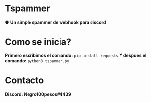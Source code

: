 # Tspammer
● **Un simple spammer de webhook para discord**

# Como se inicia?
**Primero escribimos el comando:**
``pip install requests``
**Y despues el comando:**
``python3 tspammer.py``

# Contacto
**Discord: Negro100pesos#4439**

